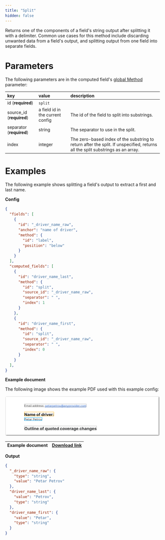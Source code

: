 ```yaml
---
title: "Split"
hidden: false
---
```

Returns one of the components of a field's string output after splitting it with a delimiter. Common use cases for this method include discarding unwanted data from a field's output, and splitting output from one field into separate fields.

Parameters
====

The following parameters are in the computed field's [global Method](doc:computed-field-methods#parameters) parameter: 

| key                      | value                            | description                                                  |
| :----------------------- | :------------------------------- | :----------------------------------------------------------- |
| id (**required**)        | `split`                          |                                                              |
| source_id (**required**) | a field id in the current config | The id of the field to split into substrings.                |
| separator (**required**) | string                           | The separator to use in the split.                           |
| index                    | integer                          | The zero-based index of the substring to return after the split. If unspecified, returns all the split substrings as an array. |

Examples
====

The following example shows splitting a field's output to extract a first and last name.

**Config**

```json
{
  "fields": [
    {
      "id": "_driver_name_raw",
      "anchor": "name of driver",
      "method": {
        "id": "label",
        "position": "below"
      }
    }
  ],
  "computed_fields": [
    {
      "id": "driver_name_last",
      "method": {
        "id": "split",
        "source_id": "_driver_name_raw",
        "separator": " ",
        "index": 1
      }
    },
    {
      "id": "driver_name_first",
      "method": {
        "id": "split",
        "source_id": "_driver_name_raw",
        "separator": " ",
        "index": 0
      }
    }
  ],
}
```



**Example document**

The following image shows the example PDF used with this example config:

![Click to enlarge](https://raw.githubusercontent.com/sensible-hq/sensible-docs/main/readme-sync/assets/v0/images/final/split.png)

| Example document | [Download link](https://raw.githubusercontent.com/sensible-hq/sensible-docs/main/readme-sync/assets/v0/pdfs/split.pdf) |
| --------------------- | ------------------------------------------------------------ |

**Output**

```json
{
  "_driver_name_raw": {
    "type": "string",
    "value": "Petar Petrov"
  },
  "driver_name_last": {
    "value": "Petrov",
    "type": "string"
  },
  "driver_name_first": {
    "value": "Petar",
    "type": "string"
  }
}
```

